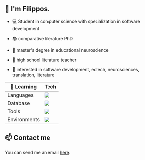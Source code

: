 ## 👋 I'm Filippos.

* 💻 Student in computer science with specialization in software development

* 📚 comparative literature PhD
  
* 🧠 master's degree in educational neuroscience
  
* 🏫 high school literature teacher

* 🧐 interested in software development, edtech, neurosciences, translation, literature


| :seedling: Learning   | Tech |
| --------------| ------------- |
| Languages     | <a href="https://skillicons.dev"> <img src="https://skillicons.dev/icons?i=cs,dotnet, py,java,js,php,html,css" /></a>|
| Database      | <a href="https://skillicons.dev"><img src="https://skillicons.dev/icons?i=mysql,postgres,mongodb" /> </a>|
| Tools         | <a href="https://skillicons.dev"><img src="https://skillicons.dev/icons?i=vscode,visualstudio,pycharm,eclipse" /></a>|
| Environments  |  <a href="https://skillicons.dev"><img src="https://skillicons.dev/icons?i=linux,windows" /></a>




## 📫 Contact me

You can send me an email <a href="mailto:filippos29@hotmail.com">here</a>.
